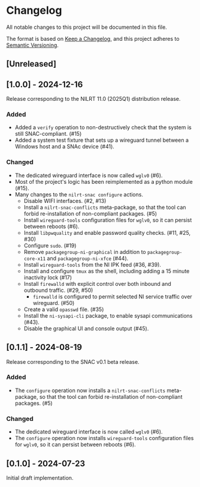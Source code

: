 # Changelog

All notable changes to this project will be documented in this file.

The format is based on [Keep a Changelog](https://keepachangelog.com/en/1.1.0/),
and this project adheres to [Semantic Versioning](https://semver.org/spec/v2.0.0.html).


## [Unreleased]


## [1.0.0] - 2024-12-16

Release corresponding to the NILRT 11.0 (2025Q1) distribution release.


### Added
* Added a `verify` operation to non-destructively check that the system is still SNAC-compliant. (#15)
* Added a system test fixture that sets up a wireguard tunnel between a Windows host and a SNAc device (#41).


### Changed
* The dedicated wireguard interface is now called `wglv0` (#6).
* Most of the project's logic has been reimplemented as a python module (#15).
* Many changes to the `nilrt-snac configure` actions.
	* Disable WIFI interfaces. (#2, #13)
	* Install a `nilrt-snac-conflicts` meta-package, so that the tool can forbid re-installation of non-compliant packages. (#5)
	* Install `wireguard-tools` configuration files for `wglv0`, so it can persist between reboots (#6).
	* Install `libpwquality` and enable password quality checks. (#11, #25, #30)
	* Configure `sudo`. (#19)
	* Remove `packagegroup-ni-graphical` in addition to `packagegroup-core-x11` and `packagegroup-ni-xfce` (#44).
	* Install `wireguard-tools` from the NI IPK feed (#36, #39).
	* Install and configure `tmux` as the shell, including adding a 15 minute inactivity lock (#17)
	* Install `firewalld` with explicit control over both inbound and outbound traffic. (#29, #50)
		* `firewalld` is configured to permit selected NI service traffic over wireguard. (#50)
	* Create a valid `opasswd` file. (#35)
	* Install the `ni-sysapi-cli` package, to enable sysapi communications (#43).
	* Disable the graphical UI and console output (#45).


## [0.1.1] - 2024-08-19

Release corresponding to the SNAC v0.1 beta release.


### Added

* The `configure` operation now installs a `nilrt-snac-conflicts` meta-package, so that the tool can forbid re-installation of non-compliant packages. (#5)


### Changed

* The dedicated wireguard interface is now called `wglv0` (#6).
* The `configure` operation now installs `wireguard-tools` configuration files for `wglv0`, so it can persist between reboots (#6).



## [0.1.0] - 2024-07-23

Initial draft implementation.
